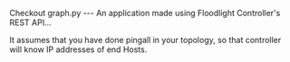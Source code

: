Checkout graph.py --- An application made using Floodlight Controller's REST API...


It assumes that you have done pingall in your topology, so that controller will know IP addresses of end Hosts.
